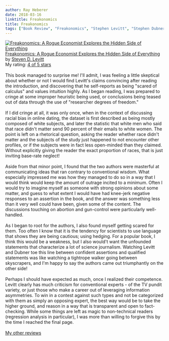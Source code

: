 ```yaml
---
author: Ray Heberer
date: 2018-03-16
linktitle: Freakonomics
title: Freakonomics
tags: ["Book Review", "Freakonomics", "Stephen Levitt", "Stephen Dubner"]
---
```


<a href="https://www.goodreads.com/book/show/49174.Freakonomics" style="float: left; padding-right: 20px"><img border="0" alt="Freakonomics: A Rogue Economist Explores the Hidden Side of Everything" src="https://images.gr-assets.com/books/1385149007m/49174.jpg" /></a><a href="https://www.goodreads.com/book/show/49174.Freakonomics">Freakonomics: A Rogue Economist Explores the Hidden Side of Everything</a> by <a href="https://www.goodreads.com/author/show/798.Steven_D_Levitt">Steven D. Levitt</a><br/>
My rating: <a href="https://www.goodreads.com/review/show/2323495308">4 of 5 stars</a><br /><br />
This book managed to surprise me! I'll admit, I was feeling a little skeptical about whether or not I would find Levitt's claims convincing after reading the introduction, and discovering that he self-reports as being "scared of calculus" and values intuition highly. As I began reading, I was prepared to cringe at some improper heuristic being used, or conclusions being teased out of data through the use of "researcher degrees of freedom."<br /><br />If I did cringe at all, it was only once, when in the context of discussing racial bias in online dating, the dataset is first described as being mostly composed of white subjects, and later the statistic that white men who said that race didn't matter send 90 percent of their emails to white women. The point is left on a rhetorical question, asking the reader whether race didn't matter and the subjects of the study just happened to not encounter other profiles, or if the subjects were in fact less open-minded than they claimed. Without explicitly giving the reader the exact proportion of races, that is just inviting base-rate neglect!<br /><br />Aside from that minor point, I found that the two authors were masterful at communicating ideas that ran contrary to conventional wisdom. What especially impressed me was how they managed to do so in a way that I would think would keep the amount of outrage incited to a minimum. Often I would try to imagine myself as someone with strong opinions about some matter, and guess to what extent I would have had knee-jerk negative responses to an assertion in the book, and the answer was something less than it very well could have been, given some of the content. The discussions touching on abortion and gun-control were particularly well-handled.<br /><br />As I began to root for the authors, I also found myself getting scared for them. Too often I know that it is the tendency for scientists to use language that shows they are being cautious; using hedging. For a popular book, I think this would be a weakness, but I also would't want the unfounded statements that characterize a lot of science journalism. Watching Levitt and Dubner toe this line between confident assertions and qualified statements was like watching a tightrope walker going between skyscrapers, and I'm happy to say the authors came out triumphantly on the other side!<br /><br />Perhaps I should have expected as much, once I realized their competence. Levitt clearly has much criticism for conventional experts - of the TV pundit variety, or just those who make a career out of leveraging information asymmetries. To win in a contest against such types and not be categorized with them as simply an opposing expert, the best way would be to take the higher ground, and reason in a way that is transparent and open to fact-checking. While some things are left as magic to non-technical readers (regression analysis in particular), I was more than willing to forgive this by the time I reached the final page.
<br/><br/>
<a href="http://www.rayheberer.ai/bookreviews/">My other reviews</a>